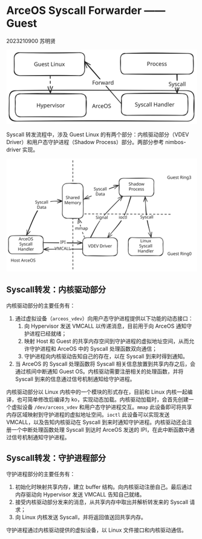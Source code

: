 # ArceOS Syscall Forwarder —— Guest

2023210900 苏明贤

![](./scf-overview.svg)

Syscall 转发流程中，涉及 Guest Linux 的有两个部分：内核驱动部分（VDEV Driver）和用户态守护进程（Shadow Process）部分。两部分参考 nimbos-driver 实现。

![](./scf.svg)

## Syscall转发：内核驱动部分

内核驱动部分的主要任务有：

1. 通过虚拟设备（`arceos_vdev`）向用户态守护进程提供以下功能的动态接口：
    1. 向 Hypervisor 发送 VMCALL 以传递消息，目前用于向 ArceOS 通知守护进程已经就绪；
    2. 映射 Host 和 Guest 的共享内存空间到守护进程的虚拟地址空间，从而允许守护进程和 ArceOS 中的 Syscall 处理函数双向通信；
    3. 守护进程向内核驱动告知自己的存在，以在 Syscall 到来时得到通知。
2. 当 ArceOS 的 Syscall 处理函数将 Syscall 相关信息放置到共享内存之后，会通过核间中断通知 Guest OS。内核驱动需要注册相关的处理函数，并将 Syscall 到来的信息通过信号机制通知给守护进程。

内核驱动部分以 Linux 内核中的一个模块的形式存在，目前和 Linux 内核一起编译，也可简单修改后编译为 ko，实现动态加载。内核驱动加载时，会首先创建一个虚拟设备 `/dev/arceos_vdev` 和用户态守护进程交互。`mmap` 此设备即可将共享内存区域映射到守护进程的虚拟地址空间。`ioctl` 此设备可以实现发送 VMCALL，以及告知内核驱动在 Syscall 到来时通知守护进程。内核驱动还会注册一个中断处理函数处理 Syscall 到达时 ArceOS 发送的 IPI，在此中断函数中通过信号机制通知守护进程。

## Syscall转发：守护进程部分

守护进程部分的主要任务有：

1. 初始化时映射共享内存，建立 buffer 结构。向内核驱动注册自己。最后通过内存驱动向 Hypervisor 发送 VMCALL 告知自己就绪。
2. 接受内核驱动部分发来的消息，从共享内存中取出并解析转发来的 Syscall 请求；
3. 向 Linux 内核发送 Syscall，并将返回值送回共享内存。

守护进程通过内核驱动提供的虚拟设备，以 Linux 文件接口和内核驱动通信。
